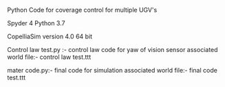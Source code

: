 Python Code for coverage control for multiple UGV's

Spyder 4 Python 3.7

CopelliaSim version 4.0 64 bit

Control law test.py :- control law code for yaw of vision sensor
associated world file:- control law test.ttt

mater code.py:- final code for simulation
associated world file:- final code test.ttt
